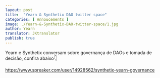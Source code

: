 ```yaml
---
layout: post
title:  "Yearn & Synthetix DAO twitter space"
categories: [ Annoucements ]
image: ./Yearn-&-Synthetix-DAO-twitter-space/1.jpg
author: Yearn
translator: JKtranslator
publish: true
---
```


Yearn e Synthetix conversam sobre governança de DAOs e tomada de decisão, confira abaixo👇

https://www.spreaker.com/user/14928562/synthetix-yearn-governance
